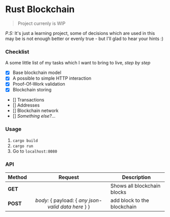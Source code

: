 # Rust Blockchain

> Project currenly is WIP

*P.S:* It's just a learning project, some of decisions which are used in this may be is not enough better or evenly true - but I'll glad to hear your hints :)

### Checklist
A some little list of my tasks which I want to bring to live, *step by step*

- [x] Base blockchain model
- [x] A possible to simple HTTP interaction
- [x] Proof-Of-Work validation
- [x] Blockchain storing
- [] Transactions
- [] Addresses
- [] Blockchain network 
- [] *Something else?...*


### Usage
1. `cargo build`
2. `cargo run`
3. Go to `localhost:8080`

### API

| Method | Request | Description |
| ------ |:-------:| ----------- |
| **GET** | | Shows all blockchain blocks |
| **POST** | *body:* { payload: { *any json-valid data here* } } | add block to the blockchain |